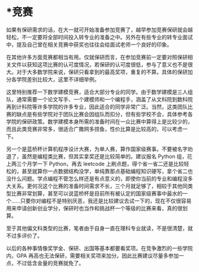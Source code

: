 # \*竞赛

如果有保研需求的话，在大一就可开始准备参加竞赛了，越早参加竞赛保研就会越轻松，不一定要将全部时间投入转专业的准备之中。另外在有些专业的转专业面试中，提及自己曾在相关竞赛中获奖也往往会给面试老师一个良好的印象。

在其他许多方面竞赛都相当有用。仅就保研而言，在参加竞赛前一定要对照保研相关文件以获知这项比赛的认可度情况，若保研的认可度很低，参与了意义也不是很大。对于大多数学院来说，保研只看拿到的最高奖项，重复的不算。具体的保研加分各学院差别比较大，这里不详细举例。

这里特别推荐一下数学建模竞赛，适合大部分专业的同学。由于数学建模是三人组队，通常需要一个论文写手、一个建模师和一个编程手，涵盖了从文科院到数科院再到计科院等许多学院的许多专业，因此适合的同学非常广泛。当然，这类团队比赛的缺点是有些学院对于团队比赛会因组队而扣分，但有些学校不会，具体参考各学院的保研政策。数学建模本身所需的准备时间在一众比赛中算得上是比较少的，而且此类竞赛非常多，很适合广撒网多捞鱼，性价比算是比较高的，可以考虑一下。

另一个是蓝桥杯计算机程序设计大赛，为单人赛，算作国家级赛事。不要被名字劝退了，虽然是编程类比赛，但其实拿奖还是比较简单的。建议报名 Python 组，花上两三个月学一下 Python，再去 leetcode 上刷点题，得个省一省二还是比较轻松的，甚至就算你一点数据结构没学，单纯靠那点基础编程知识硬写，拿个省二也没什么问题。学点编程不管怎么样还是有点意义的，即使你当前的专业和编程没多大关系。更何况这个比赛的准备时间需求不长，三个月就足够了，相较于其他同类型比赛非常划算，甚至可以说蓝桥杯是目前所有被认定的国家级赛事中最水的一个……只要你对编程不是特别厌恶，我还是比较建议去试一下的，现在不仅很容易用来申请创新创业学分，保研时也当作和挑战杯一个等级的比赛来看，真的很划算。

至于其他偏文科类型的比赛，笔者由于自身一直在理科专业就读，不是很清楚，就不过多评价了。

以后的各种事情像奖学金、保研、出国等基本都要看奖项。在竞争激烈的一些学院内，GPA 再高也无法保研，需要相关奖项来加分。因此比赛建议尽量多参加一点，不过低含金量的竞赛就免了。

